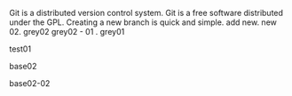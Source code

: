 Git is a distributed version control system.
Git is a free software distributed under the GPL.
Creating a new branch is quick and simple.
add new.
new 02.
grey02
grey02 - 01 .
grey01

test01

base02

base02-02
